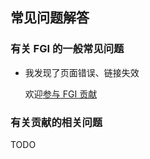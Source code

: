 ## 常见问题解答

### 有关 FGI 的一般常见问题

- 我发现了页面错误、链接失效

	欢迎[参与 FGI 贡献](https://github.com/FurryGamesIndex/games/blob/master/doc/Contribute.zh-cn.md)

### 有关贡献的相关问题

TODO
